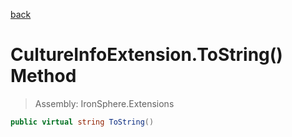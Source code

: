 ﻿

[back](/IronSphere.Extensions/types/CultureInfoExtension)

# CultureInfoExtension.ToString() Method

> Assembly: IronSphere.Extensions

```csharp
public virtual string ToString()
```



 